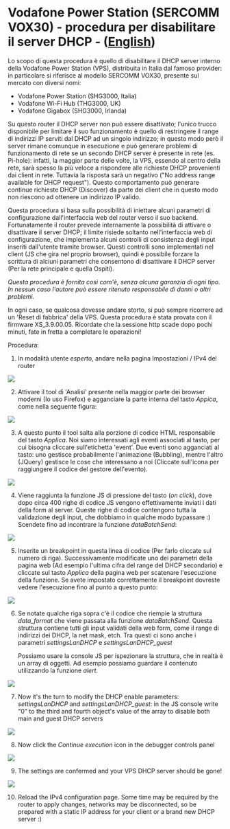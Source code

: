 # Vodafone Power Station (SERCOMM VOX30) - procedura per disabilitare il server DHCP - ([English](/README.md))

Lo scopo di questa procedura è quello di disabilitare il DHCP server interno della Vodafone Power Station (VPS), distribuita in Italia dal famoso provider: in particolare si riferisce al modello SERCOMM VOX30, presente sul mercato con diversi nomi:
* Vodafone Power Station (SHG3000, Italia)
* Vodafone Wi-Fi Hub (THG3000, UK)
* Vodafone Gigabox (SHG3000, Irlanda)

Su questo router il DHCP server non può essere disattivato; l'unico trucco disponibile per limitare il suo funzionamento è quello di restringere il range di indirizzi IP serviti dal DHCP ad un singolo indirizzo; in questo modo però il server rimane comunque in esecuzione e può generare problemi di funzionamento di rete se un secondo DHCP server è presente in rete (es. Pi-hole): infatti, la maggior parte delle volte, la VPS, essendo al centro della rete, sarà spesso la più veloce a rispondere alle richieste DHCP provenienti dai client in rete. Tuttavia la risposta sarà un negativo ("No address range available for DHCP request"). Questo comportamento può generare continue richieste DHCP (Discover) da parte dei client che in questo modo non riescono ad ottenere un indirizzo IP valido.

Questa procedura si basa sulla possibilità di iniettare alcuni parametri di configurazione dall'interfaccia web del router verso il suo backend. Fortunatamente il router prevede internamente la possibilità di attivare o disattivare il server DHCP; il limite risiede soltanto nell'interfaccia web di configurazione, che implementa alcuni controlli di consistenza degli input inseriti dall'utente tramite browser. Questi controlli sono implementati nel client (JS che gira nel proprio browser), quindi è possibile forzare la scrittura di alciuni parametri che consentono di disattivare il DHCP server (Per la rete principale e quella Ospiti).

_Questa procedura è fornita così com'è, senza alcuna garanzia di ogni tipo. In nessun caso l'autore può essere ritenuto responsabile di danni o altri problemi._

In ogni caso, se qualcosa dovesse andare storto, si può sempre ricorrere ad un 'Reset di fabbrica' della VPS.
Questa procedura è stata provata con il firmware XS_3.9.00.05.
Ricordate che la sessione http scade dopo pochi minuti, fate in fretta a completare le operazioni!

Procedura:

1. In modalità utente _esperto_, andare nella pagina Impostazioni / IPv4 del router

  ![](VPS1.PNG)
 
2. Attivare il tool di 'Analisi' presente nella maggior parte dei browser moderni (Io uso Firefox) e agganciare la parte interna del tasto _Appica_, come nella seguente figura:

  ![](VPS2.PNG)
  
3. A questo punto il tool salta alla porzione di codice HTML responsabile del tasto _Applica_. Noi siamo interessati agli eventi associati al tasto, per cui bisogna cliccare sull'etichetta 'event'. Due eventi sono agganciati al tasto: uno gestisce probabilmente l'animazione (Bubbling), mentre l'altro (JQuery) gestisce le cose che interessano a noi (Cliccate sull'icona per raggiungere il codice del gestore dell'evento).

  ![](VPS3.PNG)
  
4. Viene raggiunta la funzione JS di pressione del tasto (_on click_), dove dopo circa 400 righe di codice JS vengono effettivamente inviati i dati della form al server. Queste righe di codice contengono tutta la validazione degli input, che dobbiamo in qualche modo bypassare :)
  Scendete fino ad incontrare la funzione _dataBatchSend_:

  ![](VPS4.PNG)
  
5. Inserite un breakpoint in questa linea di codice (Per farlo cliccate sul numero di riga). Successivamente modificate uno dei parametri della pagina web (Ad esempio l'ultima cifra del range del DHCP secondario) e cliccate sul tasto _Applica_ della pagina web per scatenare l'esecuzione della funzione. Se avete impostato correttamente il breakpoint dovreste vedere l'esecuzione fino al punto a questo punto:

  ![](VPS5.PNG)
  
6. Se notate qualche riga sopra c'è il codice che riempie la struttura _data_format_ che viene passata alla funzione _dataBatchSend_. Questa struttura contiene tutti gli input validati della web form, come il range di indirizzi dei DHCP, la net mask, etch. Tra questi ci sono anche i parametri _settingsLanDHCP_ e _settingsLanDHCP_guest_

   Possiamo usare la console JS per ispezionare la struttura, che in realtà è un array di oggetti. Ad esempio possiamo guardare il contenuto utilizzando la funzione _alert_.

  ![](VPS7.PNG)

7. Now it's the turn to modify the DHCP enable parameters: _settingsLanDHCP_ and _settingsLanDHCP_guest_: in the JS console write "0" to the third and fourth object's value of the array to disable both main and guest DHCP servers

  ![](VPS8.PNG)
  
8. Now click the _Continue execution_ icon in the debugger controls panel

  ![](VPS9.PNG)
  
9. The settings are confermed and your VPS DHCP server should be gone!

  ![](VPS10.PNG)

10. Reload the IPv4 configuration page. Some time may be required by the router to apply changes, networks may be disconnected, so be prepared with a static IP address for your client or a brand new DHCP server :)



